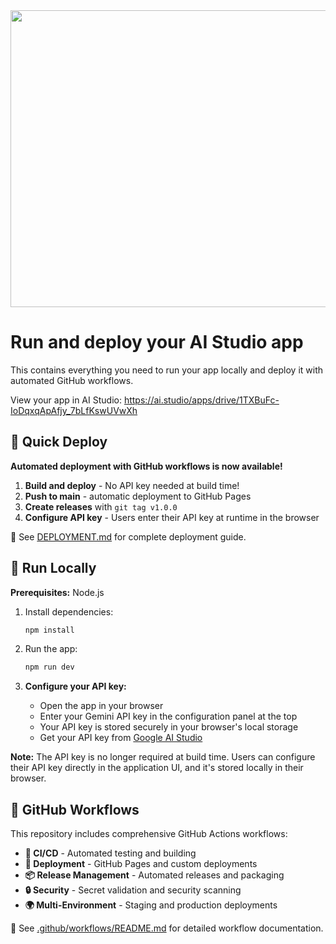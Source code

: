 <div align="center">
<img width="1200" height="475" alt="GHBanner" src="https://github.com/user-attachments/assets/0aa67016-6eaf-458a-adb2-6e31a0763ed6" />
</div>

# Run and deploy your AI Studio app

This contains everything you need to run your app locally and deploy it with automated GitHub workflows.

View your app in AI Studio: https://ai.studio/apps/drive/1TXBuFc-IoDqxqApAfjy_7bLfKswUVwXh

## 🚀 Quick Deploy

**Automated deployment with GitHub workflows is now available!**

1. **Build and deploy** - No API key needed at build time!
2. **Push to main** - automatic deployment to GitHub Pages
3. **Create releases** with `git tag v1.0.0`
4. **Configure API key** - Users enter their API key at runtime in the browser

📖 See [DEPLOYMENT.md](DEPLOYMENT.md) for complete deployment guide.

## 🔧 Run Locally

**Prerequisites:** Node.js

1. Install dependencies:
   ```bash
   npm install
   ```

2. Run the app:
   ```bash
   npm run dev
   ```

3. **Configure your API key:**
   - Open the app in your browser
   - Enter your Gemini API key in the configuration panel at the top
   - Your API key is stored securely in your browser's local storage
   - Get your API key from [Google AI Studio](https://aistudio.google.com/app/apikey)

**Note:** The API key is no longer required at build time. Users can configure their API key directly in the application UI, and it's stored locally in their browser.

## 🤖 GitHub Workflows

This repository includes comprehensive GitHub Actions workflows:

- **🔄 CI/CD** - Automated testing and building
- **🚀 Deployment** - GitHub Pages and custom deployments  
- **📦 Release Management** - Automated releases and packaging
- **🔒 Security** - Secret validation and security scanning
- **🌍 Multi-Environment** - Staging and production deployments

📖 See [.github/workflows/README.md](.github/workflows/README.md) for detailed workflow documentation.
